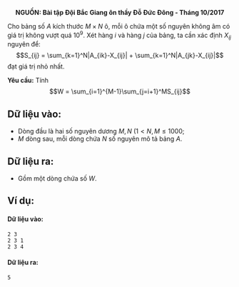 **<center>NGUỒN: Bài tập Đội Bắc Giang ôn thầy Đỗ Đức Đông - Tháng 10/2017</center>**

Cho bảng số $A$ kích thước $M × N$ ô, mỗi ô chứa một số nguyên không âm có giá trị không vượt quá $10^9$. Xét hàng $i$ và hàng $j$ của bảng, ta cần xác định $X_{ij}$ nguyên để:
$$S_{ij} = \sum_{k=1}^N|A_{ik}-X_{ij}| + \sum_{k=1}^N|A_{jk}-X_{ij}|$$
đạt giá trị nhỏ nhất.

**Yêu cầu:** Tính
$$W = \sum_{i=1}^{M-1}\sum_{j=i+1}^MS_{ij}$$

## Dữ liệu vào:
- Dòng đầu là hai số nguyên dương $M, N\ (1 < N, M ≤1000$;
- $M$ dòng sau, mỗi dòng chứa $N$ số nguyên mô tả bảng $A$.

## Dữ liệu ra:
- Gồm một dòng chứa số $W$.

## Ví dụ:
#### Dữ liệu vào:
```
2 3
2 3 1
2 3 4
```

#### Dữ liệu ra:
```
5
```